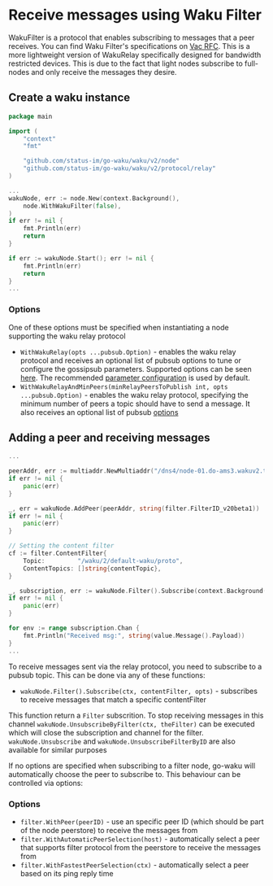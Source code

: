 Receive messages using Waku Filter
===
WakuFilter is a protocol that enables subscribing to messages that a peer receives. You can find Waku Filter's specifications on [Vac RFC](https://rfc.vac.dev/spec/12/). This is a more lightweight version of WakuRelay specifically designed for bandwidth restricted devices. This is due to the fact that light nodes subscribe to full-nodes and only receive the messages they desire.

## Create a waku instance
```go
package main

import (
	"context"
    "fmt"

	"github.com/status-im/go-waku/waku/v2/node"
	"github.com/status-im/go-waku/waku/v2/protocol/relay"
)

...
wakuNode, err := node.New(context.Background(),
    node.WithWakuFilter(false),
)
if err != nil {
    fmt.Println(err)
    return
}

if err := wakuNode.Start(); err != nil {
    fmt.Println(err)
    return
}
...

```

### Options
One of these options must be specified when instantiating a node supporting the waku relay protocol

- `WithWakuRelay(opts ...pubsub.Option)` - enables the waku relay protocol and receives an optional list of pubsub options to tune or configure the gossipsub parameters. Supported options can be seen [here](https://pkg.go.dev/github.com/libp2p/go-libp2p-pubsub#Option). The recommended [parameter configuration](https://rfc.vac.dev/spec/29/) is used by default.
- `WithWakuRelayAndMinPeers(minRelayPeersToPublish int, opts ...pubsub.Option)` - enables the waku relay protocol, specifying the minimum number of peers a topic should have to send a message. It also receives an optional list of pubsub [options](https://pkg.go.dev/github.com/libp2p/go-libp2p-pubsub#Option)


## Adding a peer and receiving messages
```go
...

peerAddr, err := multiaddr.NewMultiaddr("/dns4/node-01.do-ams3.wakuv2.test.statusim.net/tcp/30303/p2p/16Uiu2HAmPLe7Mzm8TsYUubgCAW1aJoeFScxrLj8ppHFivPo97bUZ")
if err != nil {
    panic(err)
}

_, err = wakuNode.AddPeer(peerAddr, string(filter.FilterID_v20beta1))
if err != nil {
    panic(err)
}

// Setting the content filter
cf := filter.ContentFilter{
    Topic:         "/waku/2/default-waku/proto",
    ContentTopics: []string{contentTopic},
}

_, subscription, err := wakuNode.Filter().Subscribe(context.Background(), cf)
if err != nil {
    panic(err)
}

for env := range subscription.Chan {
    fmt.Println("Received msg:", string(value.Message().Payload))
}
...
```
To receive messages sent via the relay protocol, you need to subscribe to a pubsub topic. This can be done via any of these functions:
- `wakuNode.Filter().Subscribe(ctx, contentFilter, opts)` - subscribes to receive messages that match a specific contentFilter

This function return a `Filter` subscrition. To stop receiving messages in this channel `wakuNode.UnsubscribeByFilter(ctx, theFilter)` can be executed which will close the subscription and channel for the filter. `wakuNode.Unsubscribe` and `wakuNode.UnsubscribeFilterByID` are also available for similar purposes

If no options are specified when subscribing to a filter node, go-waku will automatically choose the peer to subscribe to. This behaviour can be controlled via options:

### Options

- `filter.WithPeer(peerID)` - use an specific peer ID (which should be part of the node peerstore) to receive the messages from
- `filter.WithAutomaticPeerSelection(host)` - automatically select a peer that supports filter protocol from the peerstore to receive the messages from
- `filter.WithFastestPeerSelection(ctx)` - automatically select a peer based on its ping reply time

